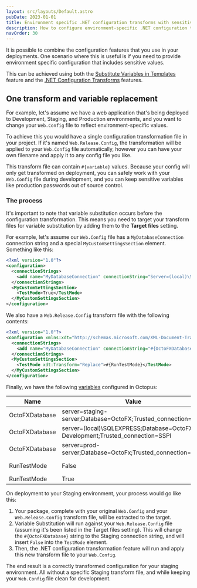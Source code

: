 ```yaml
---
layout: src/layouts/Default.astro
pubDate: 2023-01-01
title: Environment specific .NET configuration transforms with sensitive values
description: How to configure environment-specific .NET configuration transforms while keeping sensitive values in Octopus.
navOrder: 30
---
```


It is possible to combine the configuration features that you use in your deployments. One scenario where this is useful is if you need to provide environment specific configuration that includes sensitive values.

This can be achieved using both the [Substitute Variables in Templates](/docs/projects/steps/configuration-features/substitute-variables-in-templates.md) feature and the [.NET Configuration Transforms](/docs/projects/steps/configuration-features/configuration-transforms/) features.

## One transform and variable replacement

For example, let's assume we have a web application that's being deployed to Development, Staging, and Production environments, and you want to change your `Web.Config` file to reflect environment-specific values.

To achieve this you would have a single configuration transformation file in your project. If it's named `Web.Release.Config`, the transformation will be applied to your `Web.Config` file automatically, however you can have your own filename and apply it to any config file you like.

This transform file can contain `#{variable}` values. Because your config will only get transformed on deployment, you can safely work with your `Web.Config` file during development, and you can keep sensitive variables like production passwords out of source control.

### The process

It's important to note that variable substitution occurs before the configuration transformation. This means you need to target your transform files for variable substitution by adding them to the **Target files** setting.

For example, let's assume our `Web.Config` file has a `MyDatabaseConnection` connection string and a special `MyCustomSettingsSection` element. Something like this:

```xml
<?xml version="1.0"?>
<configuration>
  <connectionStrings>
    <add name="MyDatabaseConnection" connectionString="Server=(local)\SQLExpress;Database=OctoFX;Trusted_connection=SSPI"/>
  </connectionStrings>
  <MyCustomSettingsSection>
    <TestMode>True</TestMode>
  </MyCustomSettingsSection>
</configuration>
```

We also have a `Web.Release.Config` transform file with the following contents:

```xml
<?xml version="1.0"?>
<configuration xmlns:xdt="http://schemas.microsoft.com/XML-Document-Transform">
  <connectionStrings>
    <add name="MyDatabaseConnection" connectionString="#{OctoFXDatabase}" xdt:Transform="SetAttributes" xdt:Locator="Match(name)"/>
  </connectionStrings>
  <MyCustomSettingsSection>
    <TestMode xdt:Transform="Replace">#{RunTestMode}</TestMode>
  </MyCustomSettingsSection>
</configuration>
```

Finally, we have the following [variables](/docs/projects/variables/) configured in Octopus:

| Name       | Value   | Scope   |
| ------------- | ------- | ------ |
| OctoFXDatabase | server=staging-server;Database=OctoFX;Trusted_connection=SSPI | Staging |
| OctoFXDatabase | server=(local)\SQLEXPRESS;Database=OctoFX-Development;Trusted_connection=SSPI | Development |
| OctoFXDatabase | server=prod-server;Database=OctoFx;Trusted_connection=SSPI | Production |
| RunTestMode   | False    | Production, Staging |
| RunTestMode   | True     | Development         |

On deployment to your Staging environment, your process would go like this:

1. Your package, complete with your original `Web.Config` and your `Web.Release.Config` transform file, will be extracted to the target.
2. Variable Substitution will run against your `Web.Release.Config` file (assuming it's been listed in the Target files setting).
This will change the `#{OctoFXDatabase}` string to the Staging connection string, and will insert `False` into the `TestMode` element.
3. Then, the .NET configuration transformation feature will run and apply this new transform file to your `Web.Config`.

The end result is a correctly transformed configuration for your staging environment. All without a specific Staging transform file, and while keeping your `Web.Config` file clean for development.
